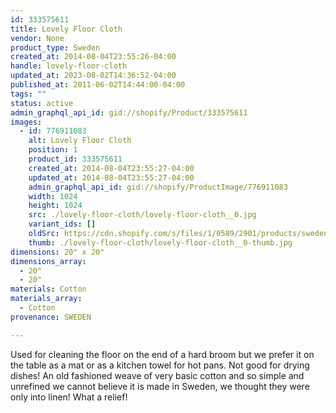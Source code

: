 ```yaml
---
id: 333575611
title: Lovely Floor Cloth
vendor: None
product_type: Sweden
created_at: 2014-08-04T23:55:26-04:00
handle: lovely-floor-cloth
updated_at: 2023-08-02T14:36:52-04:00
published_at: 2011-06-02T14:44:00-04:00
tags: ""
status: active
admin_graphql_api_id: gid://shopify/Product/333575611
images:
  - id: 776911083
    alt: Lovely Floor Cloth
    position: 1
    product_id: 333575611
    created_at: 2014-08-04T23:55:27-04:00
    updated_at: 2014-08-04T23:55:27-04:00
    admin_graphql_api_id: gid://shopify/ProductImage/776911083
    width: 1024
    height: 1024
    src: ./lovely-floor-cloth/lovely-floor-cloth__0.jpg
    variant_ids: []
    oldSrc: https://cdn.shopify.com/s/files/1/0589/2901/products/sweden01.jpeg?v=1407210927
    thumb: ./lovely-floor-cloth/lovely-floor-cloth__0-thumb.jpg
dimensions: 20" x 20"
dimensions_array:
  - 20"
  - 20"
materials: Cotton
materials_array:
  - Cotton
provenance: SWEDEN

---
```


Used for cleaning the floor on the end of a hard broom but we prefer it on the table as a mat or as a kitchen towel for hot pans. Not good for drying dishes! An old fashioned weave of very basic cotton and so simple and unrefined we cannot believe it is made in Sweden, we thought they were only into linen! What a relief!